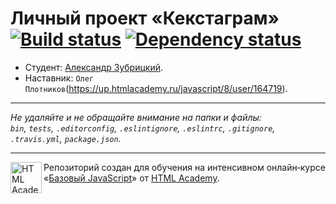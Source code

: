 # Личный проект «Кекстаграм» [![Build status][travis-image]][travis-url] [![Dependency status][dependency-image]][dependency-url]

* Студент: [Александр Зубрицкий](https://up.htmlacademy.ru/javascript/8/user/164719).
* Наставник: `Олег Плотников`(https://up.htmlacademy.ru/javascript/8/user/164719).

---

_Не удаляйте и не обращайте внимание на папки и файлы:_<br>
_`bin`, `tests`, `.editorconfig`, `.eslintignore`, `.eslintrc`, `.gitignore`, `.travis.yml`, `package.json`._

---

<a href="https://htmlacademy.ru/intensive/javascript"><img align="left" width="50" height="50" title="HTML Academy" src="https://up.htmlacademy.ru/static/img/intensive/javascript/logo-for-github.svg"></a>

Репозиторий создан для обучения на интенсивном онлайн‑курсе «[Базовый JavaScript](https://htmlacademy.ru/intensive/javascript)» от [HTML Academy](https://htmlacademy.ru).

[travis-image]: https://travis-ci.org/htmlacademy-javascript/164719-kekstagram.svg?branch=master
[travis-url]: https://travis-ci.org/htmlacademy-javascript/164719-kekstagram
[dependency-image]: https://david-dm.org/htmlacademy-javascript/164719-kekstagram.svg?style=flat-square
[dependency-url]: https://david-dm.org/htmlacademy-javascript/164719-kekstagram
